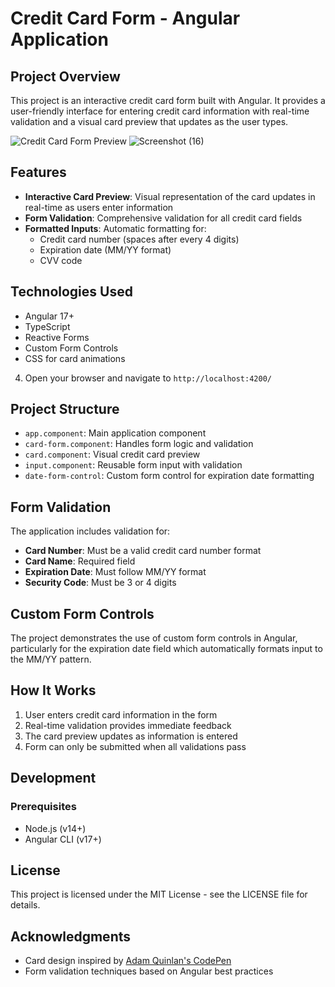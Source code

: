 # Credit Card Form - Angular Application

## Project Overview

This project is an interactive credit card form built with Angular. It provides a user-friendly interface for entering credit card information with real-time validation and a visual card preview that updates as the user types.

![Credit Card Form Preview](https://via.placeholder.com/800x400?text=Credit+Card+Form+Preview)
![Screenshot (16)](https://github.com/user-attachments/assets/7d272a9e-7de0-414c-b7b6-d98b3108cb73)


## Features

- **Interactive Card Preview**: Visual representation of the card updates in real-time as users enter information
- **Form Validation**: Comprehensive validation for all credit card fields
- **Formatted Inputs**: Automatic formatting for:
  - Credit card number (spaces after every 4 digits)
  - Expiration date (MM/YY format)
  - CVV code

## Technologies Used

- Angular 17+
- TypeScript
- Reactive Forms
- Custom Form Controls
- CSS for card animations

4. Open your browser and navigate to `http://localhost:4200/`

## Project Structure

- `app.component`: Main application component
- `card-form.component`: Handles form logic and validation
- `card.component`: Visual credit card preview
- `input.component`: Reusable form input with validation
- `date-form-control`: Custom form control for expiration date formatting

## Form Validation

The application includes validation for:

- **Card Number**: Must be a valid credit card number format
- **Card Name**: Required field
- **Expiration Date**: Must follow MM/YY format
- **Security Code**: Must be 3 or 4 digits

## Custom Form Controls

The project demonstrates the use of custom form controls in Angular, particularly for the expiration date field which automatically formats input to the MM/YY pattern.

## How It Works

1. User enters credit card information in the form
2. Real-time validation provides immediate feedback
3. The card preview updates as information is entered
4. Form can only be submitted when all validations pass

## Development

### Prerequisites

- Node.js (v14+)
- Angular CLI (v17+)

## License

This project is licensed under the MIT License - see the LICENSE file for details.

## Acknowledgments

- Card design inspired by [Adam Quinlan's CodePen](https://codepen.io/quinlo/pen/YONMEa)
- Form validation techniques based on Angular best practices
